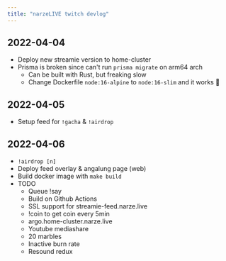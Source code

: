 ```yaml
---
title: "narzeLIVE twitch devlog"
---
```


## 2022-04-04
- Deploy new streamie version to home-cluster
- Prisma is broken since can't run `prisma migrate` on arm64 arch
  - Can be built with Rust, but freaking slow
  - Change Dockerfile `node:16-alpine` to `node:16-slim` and it works 🤯

## 2022-04-05
- Setup feed for `!gacha` & `!airdrop`

## 2022-04-06
- `!airdrop [n]`
- Deploy feed overlay & angalung page (web)
- Build docker image with `make build`
- TODO
  - Queue !say
  - Build on Github Actions
  - SSL support for streamie-feed.narze.live
  - !coin to get coin every 5min
  - argo.home-cluster.narze.live
  - Youtube mediashare
  - 20 marbles
  - Inactive burn rate
  - Resound redux